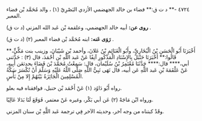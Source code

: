 ٤٧٢٤ -** د ت ق:** فضاء بن خالد الجهضمي الأزدي البَصْرِيّ (١) ، والد مُحَمَّد بْن فضاء المعبر.

**روى عن:** أبيه خالد الجهضمي، وعلقمة بْن عَبد الله المزني (د ت ق) .

**رَوَى عَنه:** ابنه مُحَمَّد بْن فضاء المعبر (٢) (د ت ق) .

أَخْبَرَنَا أَبُو الْحَسَنِ بْنُ الْبُخَارِيِّ، وأَبُو الْغَنَائِمِ بْنُ عَلانَ، وأحمد بْن شَيْبَانَ، وزينب بنت مَكِّيٍّ،** قَالُوا:** أَخْبَرَنَا حَنْبَلٌ بِالإِسْنَادِ الْمَذْكُورِ آنِفًا عَنْ عَبد اللَّهِ بْن أَحْمَدَ، قال (٣) : حَدَّثني أبي،**** قال:**** حَدَّثَنَا مُعْتَمِرُ بْنُ سُلَيْمان، قال: سَمِعْتُ مُحَمَّدَ بْنَ فَضَاءَ يحدثعَن أَبِيهِ، عَنْ عَلْقَمَةَ بْنِ عَبد اللَّهِ عَن أبيه، قال نَهَى نَبِيُّ اللَّهِ صَلَّى اللَّهُ عَلَيْهِ وَسَلَّمَ أَنْ تُكْسَرَ سَكَّةُ الْمُسْلِمِينَ الْجَائِزَةُ بَيْنَهُمْ إِلا مِنْ بَأْسٍ.

رواه أَبُو دَاوُد (١) عَنْ أَحْمَد بْن حنبل، فوافقناه فيه بعلو.

ورواه ابْن مَاجَهْ (٢) عَن أبي بَكْر، وغيره عَنْ معتمر، فَوَقَعَ لَنَا بَدَلا عَالِيًا.

وقَدْ كبتناه من وجه آخر، وحديثه الآخر فِي ترجمة عَبد اللَّهِ بْن سنان المزني.